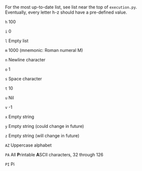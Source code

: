 For the most up-to-date list, see list near the top of `execution.py`. Eventually, every letter h-z should have a pre-defined value.

`h` 100

`i` 0

`l` Empty list

`m` 1000 (mnemonic: Roman numeral M)

`n` Newline character

`o` 1

`s` Space character

`t` 10

`u` Nil

`v` -1

`x` Empty string

`y` Empty string (could change in future)

`z` Empty string (will change in future)

`AZ` Uppercase alphabet

`PA` All **P**rintable **A**SCII characters, 32 through 126

`PI` Pi
